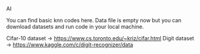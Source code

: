 AI

You can find basic knn codes here. Data file is empty now but you can download datasets and run code in your local machine.

Cifar-10 dataset -> https://www.cs.toronto.edu/~kriz/cifar.html
Digit dataset -> https://www.kaggle.com/c/digit-recognizer/data
